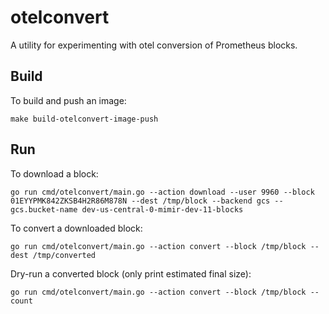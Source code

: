 # otelconvert

A utility for experimenting with otel conversion of Prometheus blocks.

## Build

To build and push an image:
```shell
make build-otelconvert-image-push
```

## Run

To download a block:
```shell
go run cmd/otelconvert/main.go --action download --user 9960 --block 01EYYPMK842ZKSB4H2R86M878N --dest /tmp/block --backend gcs --gcs.bucket-name dev-us-central-0-mimir-dev-11-blocks
```

To convert a downloaded block:
```shell
go run cmd/otelconvert/main.go --action convert --block /tmp/block --dest /tmp/converted
```

Dry-run a converted block (only print estimated final size):
```shell
go run cmd/otelconvert/main.go --action convert --block /tmp/block --count
```